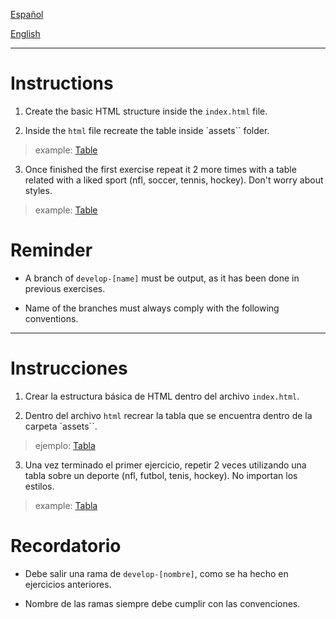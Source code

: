 [Español](#Instrucciones)

[English](#Instructions)

---

# Instructions

1. Create the basic HTML structure inside the `index.html` file.

2. Inside the `html` file recreate the table inside `assets`` folder.

> example: [Table](./assets/example/tables.png)

3. Once finished the first exercise repeat it 2 more times with a table related with a liked sport (nfl, soccer, tennis, hockey). Don't worry about styles.

> example: [Table](./assets/example/table.png)

# Reminder

- A branch of `develop-[name]` must be output, as it has been done in previous exercises.

- Name of the branches must always comply with the following conventions.

---

# Instrucciones

1. Crear la estructura básica de HTML dentro del archivo `index.html`.

2. Dentro del archivo `html` recrear la tabla que se encuentra dentro de la carpeta `assets``.

> ejemplo: [Tabla](./assets/example/tables.png)

3. Una vez terminado el primer ejercicio, repetir 2 veces utilizando una tabla sobre un deporte (nfl, futbol, tenis, hockey). No importan los estilos.

> example: [Tabla](./assets/example/table.png)

# Recordatorio

- Debe salir una rama de `develop-[nombre]`, como se ha hecho en ejercicios anteriores.

- Nombre de las ramas siempre debe cumplir con las convenciones.
